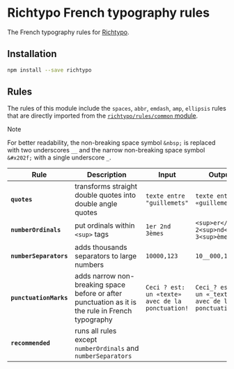 # Richtypo French typography rules

The French typography rules for [Richtypo](https://github.com/sapegin/richtypo.js).

## Installation

```bash
npm install --save richtypo
```

## Rules

The rules of this module include the `spaces`, `abbr`, `emdash`, `amp`, `ellipsis` rules that are directly imported from the [`richtypo/rules/common` module](./CommonRules.md).

> [!NOTE]  
> For better readability, the non-breaking space symbol `&nbsp;` is replaced with two underscores `__` and the narrow non-breaking space symbol `&#x202f;` with a single underscore `_`.

| Rule                   | Description                                                                                       | Input                                            | Output                                               |
| ---------------------- | ------------------------------------------------------------------------------------------------- | ------------------------------------------------ | ---------------------------------------------------- |
| **`quotes`**           | transforms straight double quotes into double angle quotes                                        | `texte entre "guillemets"`                       | `texte entre «guillemets»`                           |
| **`numberOrdinals`**   | put ordinals within `<sup>` tags                                                                  | `1er 2nd 3èmes`                                  | `<sup>er</sup> 2<sup>nd</sup> 3<sup>èmes`            |
| **`numberSeparators`** | adds thousands separators to large numbers                                                        | `10000,123`                                      | `10__000,123`                                        |
| **`punctuationMarks`** | adds narrow non-breaking space before or after punctuation as it is the rule in French typography | `Ceci ? est: un «texte» avec de la ponctuation!` | `Ceci_? est_: un «_texte_» avec de la ponctuation_!` |
| **`recommended`**      | runs all rules except `numberOrdinals` and `numberSeparators`                                     |                                                  |                                                      |

